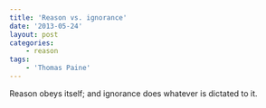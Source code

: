 ```yaml
---
title: 'Reason vs. ignorance'
date: '2013-05-24'
layout: post
categories:
    - reason
tags:
    - 'Thomas Paine'
---
```


Reason obeys itself; and ignorance does whatever is dictated to it.